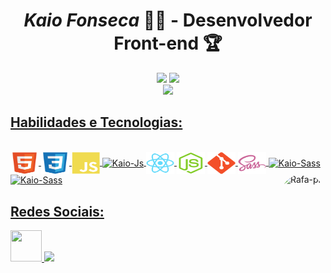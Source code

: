 ### <h1 align="center"> *Kaio Fonseca* 🤖🤙 - Desenvolvedor Front-end 🏆</h1>

<div>
   <div align="center">
      <img src="https://user-images.githubusercontent.com/88200985/183935126-591f410a-6c3e-4b3c-abab-445e6e47da31.gif" />
      <a href="https://github.com/kaiofsca">
      <img height="180em" src="https://github-readme-stats.vercel.app/api/top-langs/?username=kaiofsca&layout=compact&langs_count=7&theme=shades-of-purple"/>
</div>

<div align="center">
  <img height="160em" src="https://github-readme-stats.vercel.app/api?username=kaiofsca&show_icons=true&theme=shades-of-purple&include_all_commits=true&count_private=true"/>
</div>

## Habilidades e Tecnologias:

<div style="display: inline_block" align=""><br>
  <img align="center" alt="Kaio-HTML" height="35" width="45" src="https://raw.githubusercontent.com/devicons/devicon/master/icons/html5/html5-original.svg">
  <img align="center" alt="Kaio-CSS" height="35" width="45" src="https://raw.githubusercontent.com/devicons/devicon/master/icons/css3/css3-original.svg">
  <img align="center" alt="Kaio-Js" height="35" width="45" src="https://raw.githubusercontent.com/devicons/devicon/master/icons/javascript/javascript-plain.svg">
  <img align="center" alt="Kaio-Js" height="35" width="45" src="https://cdn.jsdelivr.net/gh/devicons/devicon/icons/typescript/typescript-original.svg">
  <img align="center" alt="Kaio-React" height="35" width="45" src="https://raw.githubusercontent.com/devicons/devicon/master/icons/react/react-original.svg">
  <img align="center" alt="Kaio-Node" height="35" width="45" src="https://raw.githubusercontent.com/devicons/devicon/master/icons/nodejs/nodejs-original.svg">
  <img align="center" alt="Kaio-Git" height="35" width="45" src="https://raw.githubusercontent.com/devicons/devicon/master/icons/git/git-original.svg">
  <img align="center" alt="Kaio-Sass" height="35" width="45" src="https://raw.githubusercontent.com/devicons/devicon/master/icons/sass/sass-original.svg">
  <img align="center" alt="Kaio-Sass" height="35" width="45" src="https://cdn.jsdelivr.net/gh/devicons/devicon/icons/redux/redux-original.svg">
  <img align="center" alt="Kaio-Sass" height="35" width="45" src="https://cdn.jsdelivr.net/gh/devicons/devicon/icons/nextjs/nextjs-line.svg">
  <img align="right" alt="Rafa-pic" height="180" style="border-radius:50px;" src="https://media.discordapp.net/attachments/1000114339283480649/1000114449899864104/a_11zon.png?width=427&height=427">
</div>
</div>

## Redes Sociais:

<div align="">
    <a href="https://www.instagram.com/dev.kaiof/" target="_blank"> <img height="50" width="50" src="https://seeklogo.com/images/I/instagram-new-2016-logo-D9D42A0AD4-seeklogo.com.png" target="_blank"> </a>
    <a href="https://www.linkedin.com/in/kaio-fonseca-8b8252221/" target="_blank"> <img src="https://icongr.am/devicon/linkedin-original.svg?size=50&color=currentColor" target="_blank"></a>
</div>
